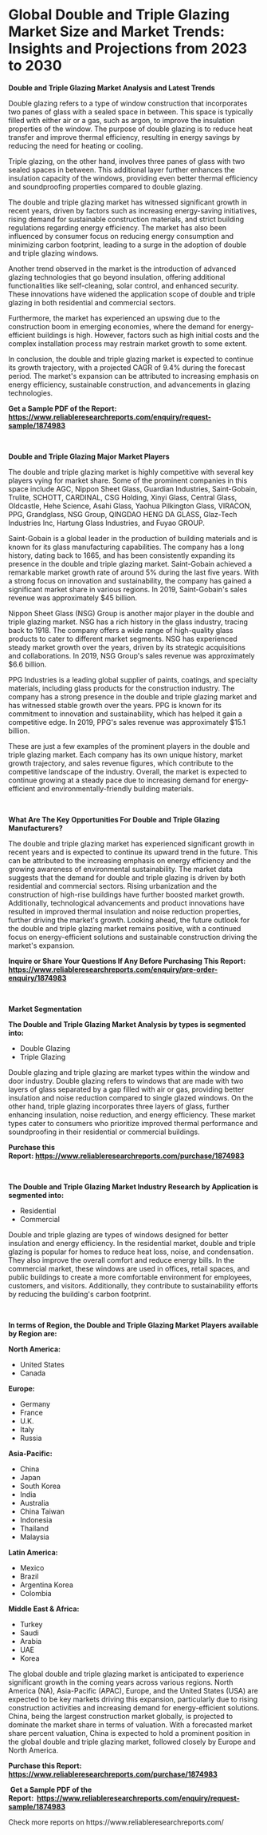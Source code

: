 <p><h1>Global Double and Triple Glazing Market Size and Market Trends: Insights and Projections from 2023 to 2030</h1></p><p><strong>Double and Triple Glazing Market Analysis and Latest Trends</strong></p>
<p><p>Double glazing refers to a type of window construction that incorporates two panes of glass with a sealed space in between. This space is typically filled with either air or a gas, such as argon, to improve the insulation properties of the window. The purpose of double glazing is to reduce heat transfer and improve thermal efficiency, resulting in energy savings by reducing the need for heating or cooling.</p><p>Triple glazing, on the other hand, involves three panes of glass with two sealed spaces in between. This additional layer further enhances the insulation capacity of the windows, providing even better thermal efficiency and soundproofing properties compared to double glazing.</p><p>The double and triple glazing market has witnessed significant growth in recent years, driven by factors such as increasing energy-saving initiatives, rising demand for sustainable construction materials, and strict building regulations regarding energy efficiency. The market has also been influenced by consumer focus on reducing energy consumption and minimizing carbon footprint, leading to a surge in the adoption of double and triple glazing windows.</p><p>Another trend observed in the market is the introduction of advanced glazing technologies that go beyond insulation, offering additional functionalities like self-cleaning, solar control, and enhanced security. These innovations have widened the application scope of double and triple glazing in both residential and commercial sectors.</p><p>Furthermore, the market has experienced an upswing due to the construction boom in emerging economies, where the demand for energy-efficient buildings is high. However, factors such as high initial costs and the complex installation process may restrain market growth to some extent.</p><p>In conclusion, the double and triple glazing market is expected to continue its growth trajectory, with a projected CAGR of 9.4% during the forecast period. The market's expansion can be attributed to increasing emphasis on energy efficiency, sustainable construction, and advancements in glazing technologies.</p></p>
<p><strong>Get a Sample PDF of the Report:&nbsp; <a href="https://www.reliableresearchreports.com/enquiry/request-sample/1874983">https://www.reliableresearchreports.com/enquiry/request-sample/1874983</a></strong></p>
<p>&nbsp;</p>
<p><strong>Double and Triple Glazing Major Market Players</strong></p>
<p><p>The double and triple glazing market is highly competitive with several key players vying for market share. Some of the prominent companies in this space include AGC, Nippon Sheet Glass, Guardian Industries, Saint-Gobain, Trulite, SCHOTT, CARDINAL, CSG Holding, Xinyi Glass, Central Glass, Oldcastle, Hehe Science, Asahi Glass, Yaohua Pilkington Glass, VIRACON, PPG, Grandglass, NSG Group, QINGDAO HENG DA GLASS, Glaz-Tech Industries Inc, Hartung Glass Industries, and Fuyao GROUP.</p><p>Saint-Gobain is a global leader in the production of building materials and is known for its glass manufacturing capabilities. The company has a long history, dating back to 1665, and has been consistently expanding its presence in the double and triple glazing market. Saint-Gobain achieved a remarkable market growth rate of around 5% during the last five years. With a strong focus on innovation and sustainability, the company has gained a significant market share in various regions. In 2019, Saint-Gobain's sales revenue was approximately $45 billion.</p><p>Nippon Sheet Glass (NSG) Group is another major player in the double and triple glazing market. NSG has a rich history in the glass industry, tracing back to 1918. The company offers a wide range of high-quality glass products to cater to different market segments. NSG has experienced steady market growth over the years, driven by its strategic acquisitions and collaborations. In 2019, NSG Group's sales revenue was approximately $6.6 billion.</p><p>PPG Industries is a leading global supplier of paints, coatings, and specialty materials, including glass products for the construction industry. The company has a strong presence in the double and triple glazing market and has witnessed stable growth over the years. PPG is known for its commitment to innovation and sustainability, which has helped it gain a competitive edge. In 2019, PPG's sales revenue was approximately $15.1 billion.</p><p>These are just a few examples of the prominent players in the double and triple glazing market. Each company has its own unique history, market growth trajectory, and sales revenue figures, which contribute to the competitive landscape of the industry. Overall, the market is expected to continue growing at a steady pace due to increasing demand for energy-efficient and environmentally-friendly building materials.</p></p>
<p>&nbsp;</p>
<p><strong>What Are The Key Opportunities For Double and Triple Glazing Manufacturers?</strong></p>
<p><p>The double and triple glazing market has experienced significant growth in recent years and is expected to continue its upward trend in the future. This can be attributed to the increasing emphasis on energy efficiency and the growing awareness of environmental sustainability. The market data suggests that the demand for double and triple glazing is driven by both residential and commercial sectors. Rising urbanization and the construction of high-rise buildings have further boosted market growth. Additionally, technological advancements and product innovations have resulted in improved thermal insulation and noise reduction properties, further driving the market's growth. Looking ahead, the future outlook for the double and triple glazing market remains positive, with a continued focus on energy-efficient solutions and sustainable construction driving the market's expansion.</p></p>
<p><strong>Inquire or Share Your Questions If Any Before Purchasing This Report: <a href="https://www.reliableresearchreports.com/enquiry/pre-order-enquiry/1874983">https://www.reliableresearchreports.com/enquiry/pre-order-enquiry/1874983</a></strong></p>
<p>&nbsp;</p>
<p><strong>Market Segmentation</strong></p>
<p><strong>The Double and Triple Glazing Market Analysis by types is segmented into:</strong></p>
<p><ul><li>Double Glazing</li><li>Triple Glazing</li></ul></p>
<p><p>Double glazing and triple glazing are market types within the window and door industry. Double glazing refers to windows that are made with two layers of glass separated by a gap filled with air or gas, providing better insulation and noise reduction compared to single glazed windows. On the other hand, triple glazing incorporates three layers of glass, further enhancing insulation, noise reduction, and energy efficiency. These market types cater to consumers who prioritize improved thermal performance and soundproofing in their residential or commercial buildings.</p></p>
<p><strong>Purchase this Report:&nbsp;<a href="https://www.reliableresearchreports.com/purchase/1874983">https://www.reliableresearchreports.com/purchase/1874983</a></strong></p>
<p>&nbsp;</p>
<p><strong>The Double and Triple Glazing Market Industry Research by Application is segmented into:</strong></p>
<p><ul><li>Residential</li><li>Commercial</li></ul></p>
<p><p>Double and triple glazing are types of windows designed for better insulation and energy efficiency. In the residential market, double and triple glazing is popular for homes to reduce heat loss, noise, and condensation. They also improve the overall comfort and reduce energy bills. In the commercial market, these windows are used in offices, retail spaces, and public buildings to create a more comfortable environment for employees, customers, and visitors. Additionally, they contribute to sustainability efforts by reducing the building's carbon footprint.</p></p>
<p>&nbsp;</p>
<p><strong>In terms of Region, the Double and Triple Glazing Market Players available by Region are:</strong></p>
<p>
    <p> <strong> North America: </strong>
        <ul>
            <li>United States</li>
            <li>Canada</li>
        </ul>
        </p> 
    <p> <strong> Europe: </strong>
        <ul>
            <li>Germany</li>
            <li>France</li>
            <li>U.K.</li>
            <li>Italy</li>
            <li>Russia</li>
        </ul>
        </p> 
    <p> <strong> Asia-Pacific: </strong>
        <ul>
            <li>China</li>
            <li>Japan</li>
            <li>South Korea</li>
            <li>India</li>
            <li>Australia</li>
            <li>China Taiwan</li>
            <li>Indonesia</li>
            <li>Thailand</li>
            <li>Malaysia</li>
        </ul>
        </p> 
    <p> <strong> Latin America: </strong>
        <ul>
            <li>Mexico</li>
            <li>Brazil</li>
            <li>Argentina Korea</li>
            <li>Colombia</li>
        </ul>
        </p> 
    <p> <strong> Middle East & Africa: </strong>
        <ul>
            <li>Turkey</li>
            <li>Saudi</li>
            <li>Arabia</li>
            <li>UAE</li>
            <li>Korea</li>
        </ul>
    </p>
    </p>
<p><p>The global double and triple glazing market is anticipated to experience significant growth in the coming years across various regions. North America (NA), Asia-Pacific (APAC), Europe, and the United States (USA) are expected to be key markets driving this expansion, particularly due to rising construction activities and increasing demand for energy-efficient solutions. China, being the largest construction market globally, is projected to dominate the market share in terms of valuation. With a forecasted market share percent valuation, China is expected to hold a prominent position in the global double and triple glazing market, followed closely by Europe and North America.</p></p>
<p><strong>Purchase this Report: <a href="https://www.reliableresearchreports.com/purchase/1874983">https://www.reliableresearchreports.com/purchase/1874983</a></strong></p>
<p>&nbsp;<strong>Get a Sample PDF of the Report:&nbsp;&nbsp;<a href="https://www.reliableresearchreports.com/enquiry/request-sample/1874983">https://www.reliableresearchreports.com/enquiry/request-sample/1874983</a></strong></p>
<p><strong></strong></p>
<p>Check more reports on https://www.reliableresearchreports.com/</p>